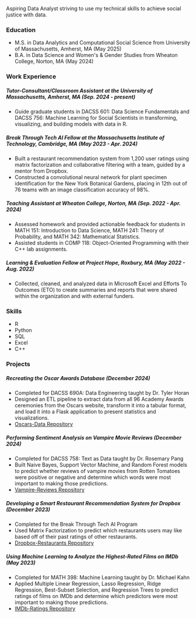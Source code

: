 Aspiring Data Analyst striving to use my technical skills to achieve social justice with data.

### Education
- M.S. in Data Analytics and Computational Social Science from University of Massachusetts, Amherst, MA (May 2025)
- B.A. in Data Science and Women's & Gender Studies from Wheaton College, Norton, MA (May 2024)

### Work Experience
##### Tutor-Consultant/Classroom Assistant at the University of Massachusetts, Amherst, MA  (Sep. 2024 - present)
- Guide graduate students in DACSS 601: Data Science Fundamentals and DACSS 756: Machine Learning for Social Scientists in transforming, visualizing, and building models with data in R.

##### Break Through Tech AI Fellow at the Massachusetts Institute of Technology, Cambridge, MA  (May 2023 - Apr. 2024)
- Built a restaurant recommendation system from 1,200 user ratings using matrix factorization and collaborative filtering with a team, guided by a mentor from Dropbox.
- Constructed a convolutional neural network for plant specimen identification for the New York Botanical Gardens, placing in 12th out of 76 teams with an image classification accuracy of 98%.

##### Teaching Assistant at Wheaton College, Norton, MA (Sep. 2022 - Apr. 2024)
- Assessed homework and provided actionable feedback for students in MATH 151: Introduction to Data Science, MATH 241: Theory of Probability, and MATH 342: Mathematical Statistics.
- Assisted students in COMP 118: Object-Oriented Programming with their C++ lab assignments.

##### Learning & Evaluation Fellow at Project Hope, Roxbury, MA (May 2022 - Aug. 2022)
- Collected, cleaned, and analyzed data in Microsoft Excel and Efforts To Outcomes (ETO) to create summaries and reports that were shared within the organization and with external funders.

### Skills
- R
- Python
- SQL
- Excel
- C++

### Projects
##### Recreating the Oscar Awards Database (December 2024)
- Completed for DACSS 690A: Data Engineering taught by Dr. Tyler Horan
- Designed an ETL pipeline to extract data from all 96 Academy Awards ceremonies from the Oscars website, transform it into a tabular format, and load it into a Flask application to present statistics and visualizations.
- [Oscars-Data Repository](https://github.com/mauraanish/Oscars-Data)

##### Performing Sentiment Analysis on Vampire Movie Reviews (December 2024)
- Completed for DACSS 758: Text as Data taught by Dr. Rosemary Pang
- Built Naive Bayes, Support Vector Machine, and Random Forest models to predict whether reviews of vampire movies from Rotten Tomatoes were positive or negative and determine which words were most important to making those predictions.
- [Vampire-Reviews Repository](https://github.com/mauraanish/Vampire-Reviews)

##### Developing a Smart Restaurant Recommendation System for Dropbox (December 2023)
- Completed for the Break Through Tech AI Program
- Used Matrix Factorization to predict which restaurants users may like based off of their past ratings of other restaurants.
- [Dropbox-Restaurants Repository](https://github.com/mauraanish/Dropbox-Restaurants)

##### Using Machine Learning to Analyze the Highest-Rated Films on IMDb (May 2023)
- Completed for MATH 398: Machine Learning taught by Dr. Michael Kahn
- Applied Multiple Linear Regression, Lasso Regression, Ridge Regression, Best-Subset Selection, and Regression Trees to predict ratings of films on IMDb and determine which predictors were most important to making those predictions.
- [IMDb-Ratings Repository](https://github.com/mauraanish/IMDb-Ratings)

